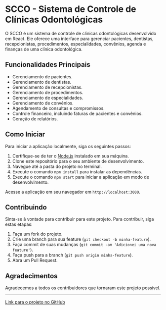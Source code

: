 # SCCO - Sistema de Controle de Clínicas Odontológicas

O SCCO é um sistema de controle de clínicas odontológicas desenvolvido em React. Ele oferece uma interface para gerenciar pacientes, dentistas, recepcionistas, procedimentos, especialidades, convênios, agenda e finanças de uma clínica odontológica.

## Funcionalidades Principais

- Gerenciamento de pacientes.
- Gerenciamento de dentistas.
- Gerenciamento de recepcionistas.
- Gerenciamento de procedimentos.
- Gerenciamento de especialidades.
- Gerenciamento de convênios.
- Agendamento de consultas e compromissos.
- Controle financeiro, incluindo faturas de pacientes e convênios.
- Geração de relatórios.

## Como Iniciar

Para iniciar a aplicação localmente, siga os seguintes passos:

1. Certifique-se de ter o [Node.js](https://nodejs.org/) instalado em sua máquina.
2. Clone este repositório para o seu ambiente de desenvolvimento.
3. Navegue até a pasta do projeto no terminal.
4. Execute o comando `npm install` para instalar as dependências.
5. Execute o comando `npm start` para iniciar a aplicação em modo de desenvolvimento.

Acesse a aplicação em seu navegador em `http://localhost:3000`.

## Contribuindo

Sinta-se à vontade para contribuir para este projeto. Para contribuir, siga estas etapas:

1. Faça um fork do projeto.
2. Crie uma branch para sua feature (`git checkout -b minha-feature`).
3. Faça commit de suas mudanças (`git commit -am 'Adicionei uma nova feature'`).
4. Faça push para a branch (`git push origin minha-feature`).
5. Abra um Pull Request.

## Agradecimentos

Agradecemos a todos os contribuidores que tornaram este projeto possível.

---

[Link para o projeto no GitHub](https://github.com/Giulianobrjf/SCCO)
